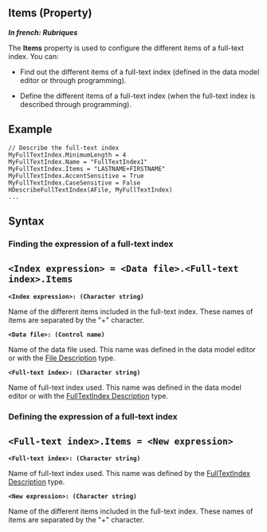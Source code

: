 


## Items (Property)

***In french: Rubriques***
	



<a name="XUse"></a>
<a name="Use"></a>
<a name="description"></a>
The **Items** property is used to configure the different items of a full-text index. You can:

- Find out the different items of a full-text index (defined in the data model editor or through programming).

- Define the different items of a full-text index (when the full-text index is described through programming).





<a name="Example1"></a>
<a name="sample_code"></a>

## Example


```wl
// Describe the full-text index
MyFullTextIndex.MinimumLength = 4
MyFullTextIndex.Name = "FullTextIndex1"
MyFullTextIndex.Items = "LASTNAME+FIRSTNAME"
MyFullTextIndex.AccentSensitive = True
MyFullTextIndex.CaseSensitive = False
HDescribeFullTextIndex(AFile, MyFullTextIndex)
...
```

<a name="XSYNTAX"></a>
<a name="SYNTAX1"></a>

## Syntax

### Finding the expression of a full-text index

`<Index expression> = <Data file>.<Full-text index>.Items`
---

**`<Index expression>: (Character string)`**

Name of the different items included in the full-text index. These names of items are separated by the "+" character.

**`<Data file>: (Control name)`**

Name of the data file used. This name was defined in the data model editor or with the [File Description](../WDLang4/1514065.md) type.

**`<Full-text index>: (Character string)`**

Name of full-text index used. This name was defined in the data model editor or with the [FullTextIndex Description](../WDLang4/1000017461.md) type.  


<a name="SYNTAX2"></a>

### Defining the expression of a full-text index

`<Full-text index>.Items = <New expression>`
---

**`<Full-text index>: (Character string)`**

Name of full-text index used. This name was defined by the [FullTextIndex Description](../WDLang4/1000017461.md) type.

**`<New expression>: (Character string)`**

Name of the different items included in the full-text index. These names of items are separated by the "+" character.  




